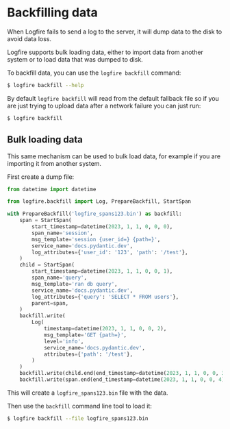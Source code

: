 # Backfilling data

When Logfire fails to send a log to the server, it will dump data to the disk to avoid data loss.

Logfire supports bulk loading data, either to import data from another system or to load data that
was dumped to disk.

To backfill data, you can use the `logfire backfill` command:

```bash
$ logfire backfill --help
```

By default `logfire backfill` will read from the default fallback file so if you are just trying to upload data after a network failure you can just run:

```bash
$ logfire backfill
```

## Bulk loading data

This same mechanism can be used to bulk load data, for example if you are importing it from another system.

First create a dump file:

```py
from datetime import datetime

from logfire.backfill import Log, PrepareBackfill, StartSpan

with PrepareBackfill('logfire_spans123.bin') as backfill:
    span = StartSpan(
        start_timestamp=datetime(2023, 1, 1, 0, 0, 0),
        span_name='session',
        msg_template='session {user_id=} {path=}',
        service_name='docs.pydantic.dev',
        log_attributes={'user_id': '123', 'path': '/test'},
    )
    child = StartSpan(
        start_timestamp=datetime(2023, 1, 1, 0, 0, 1),
        span_name='query',
        msg_template='ran db query',
        service_name='docs.pydantic.dev',
        log_attributes={'query': 'SELECT * FROM users'},
        parent=span,
    )
    backfill.write(
        Log(
            timestamp=datetime(2023, 1, 1, 0, 0, 2),
            msg_template='GET {path=}',
            level='info',
            service_name='docs.pydantic.dev',
            attributes={'path': '/test'},
        )
    )
    backfill.write(child.end(end_timestamp=datetime(2023, 1, 1, 0, 0, 3)))
    backfill.write(span.end(end_timestamp=datetime(2023, 1, 1, 0, 0, 4)))
```

This will create a `logfire_spans123.bin` file with the data.

Then use the `backfill` command line tool to load it:

```bash
$ logfire backfill --file logfire_spans123.bin
```
